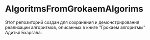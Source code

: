 # AlgoritmsFromGrokaemAlgorims
Этот репозиторий создан для сохранения и демонстрирования реализации алгоритмов, описанных в книге "Грокаем алгоритмы" Адитья Бхаргава.
